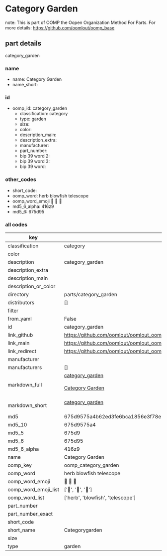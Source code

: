 # Category Garden  

note: This is part of OOMP the Oopen Organization Method For Parts. For more details: https://github.com/oomlout/oomp_base

##  part details
  



category_garden



### name
* name: Category Garden
* name_short: 
### id
* oomp_id: category_garden
  * classification: category
  * type: garden
  * size: 
  * color: 
  * description_main: 
  * description_extra: 
  * manufacturer: 
  * part_number: 
  * bip 39 word 2: 
  * bip 39 word 3: 
  * bip 39 word: 

### other_codes
* short_code: 
* oomp_word: herb blowfish telescope
* oomp_word_emoji :herb: :blowfish: :telescope:
* md5_6_alpha: 416z9
* md5_6: 675d95









### all codes 
| key | value |  
| --- | --- |  
| classification | category |  
| color |  |  
| description | category_garden |  
| description_extra |  |  
| description_main |  |  
| description_or_color |   |  
| directory | parts/category_garden |  
| distributors | [] |  
| filter |  |  
| from_yaml | False |  
| id | category_garden |  
| link_github | https://github.com/oomlout/oomlout_oomp_version_1_messy/tree/main/parts/category_garden |  
| link_main | https://github.com/oomlout/oomlout_oomp_version_1_messy/tree/main/parts/category_garden |  
| link_redirect | https://github.com/oomlout/oomlout_oomp_version_1_messy/tree/main/parts/category_garden |  
| manufacturer |  |  
| manufacturers | [] |  
| markdown_full | [category_garden](none)<br>[](none)<br>[Category Garden](none)<br><br> |  
| markdown_short | [category_garden](none)<br><br> |  
| md5 | 675d9575a4b62ed3fe6bca1856e3f78e |  
| md5_10 | 675d9575a4 |  
| md5_5 | 675d9 |  
| md5_6 | 675d95 |  
| md5_6_alpha | 416z9 |  
| name | Category Garden |  
| oomp_key | oomp_category_garden |  
| oomp_word | herb blowfish telescope |  
| oomp_word_emoji | :herb: :blowfish: :telescope: |  
| oomp_word_emoji_list | [':herb:', ':blowfish:', ':telescope:'] |  
| oomp_word_list | ['herb', 'blowfish', 'telescope'] |  
| part_number |  |  
| part_number_exact |  |  
| short_code |  |  
| short_name | Categorygarden |  
| size |  |  
| type | garden |  
